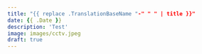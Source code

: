 ```yaml
---
title: "{{ replace .TranslationBaseName "-" " " | title }}"
date: {{ .Date }}
description: 'Test'
image: images/cctv.jpeg
draft: true
---
```


